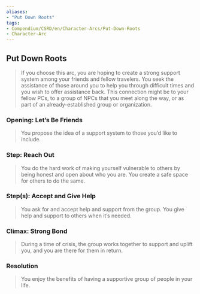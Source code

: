 ```yaml
---
aliases: 
- "Put Down Roots"
tags: 
- Compendium/CSRD/en/Character-Arcs/Put-Down-Roots
- Character-Arc
---
```

## Put Down Roots
>If you choose this arc, you are hoping to create a strong support system among your friends and fellow travelers. You seek the assistance of those around you to help you through difficult times and you wish to offer assistance back. This connection might be to your fellow PCs, to a group of NPCs that you meet along the way, or as part of an already-established group or organization.
### Opening: Let’s Be Friends
>You propose the idea of a support system to those you’d like to include.
### Step: Reach Out 
>You do the hard work of making yourself vulnerable to others by being honest and open about who you are. You create a safe space for others to do the same.
### Step(s): Accept and Give Help 
>You ask for and accept help and support from the group. You give help and support to others when it’s needed.
### Climax: Strong Bond 
>During a time of crisis, the group works together to support and uplift you, and you are there for them in return.
### Resolution 
>You enjoy the benefits of having a supportive group of people in your life.